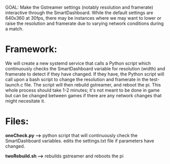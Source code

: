 GOAL: Make the Gstreamer settings (notably resolution and framerate) interactive through the SmartDashboard. While the default settings are 640x360 at 30fps, there may be instances where we may want to lower or raise the resolution and framerate due to varying network conditions during a match.

# Framework:
We will create a new systemd service that calls a Python script which continuously checks the SmartDashboard variable for resolution (width) and framerate to detect if they have changed. If they have, the Python script will call upon a bash script to change the resolution and framerate in the test-launch.c file. The script will then rebuild gstreamer, and reboot the pi. This whole process should take 1-2 minutes; it's not meant to be done in game but can be changed between games if there are any network changes that might necesitate it.

# Files:
**oneCheck.py -->** python script that will continuously check the SmartDashboard variables. edits the settings.txt file if parameters have changed.

**twoRebuild.sh -->** rebuilds gstreamer and reboots the pi
